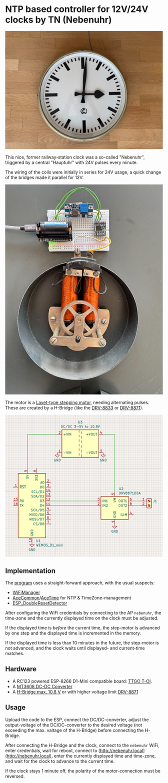 # NTP based controller for 12V/24V clocks by TN (Nebenuhr)


![wiring](docs/clock-front.jpg)

This nice, former railway-station clock was a so-called "Nebenuhr", triggered by a central "Hauptuhr" with 24V pulses every minute. 

The wiring of the coils were initially in series for 24V usage, a quick change of the bridges made it parallel for 12V:

![wiring](docs/electronics.jpg)

The motor is a [Lavet-type stepping motor](https://en.wikipedia.org/wiki/Lavet-type_stepping_motor), needing alternating pulses. These are created by a H-Bridge (like the [DRV-8833](https://duckduckgo.com/?q=DRV8833&t=osx&ia=web) or [DRV-8871](https://www.ti.com/product/DRV8871)).

![schematic](docs/schematic.png)

## Implementation 

The [program](src/main.cpp) uses a straight-forward approach, with the usual suspects:

* [WiFiManager](https://github.com/tzapu/WiFiManager.git)
* [AceCommon](https://github.com/bxparks/AceCommon)/[AceTime](https://github.com/bxparks/AceTime) for NTP & TimeZone-management
* [ESP_DoubleResetDetector](https://github.com/khoih-prog/ESP_DoubleResetDetector)

After configuring the WiFi credentials by connecting to the AP `nebenuhr`, the time-zone and the currently displayed time on the clock must be adjusted.

If the displayed time is _before_ the current time, the step-motor is advanced by one step and the displayed time is incremented in the memory.

If the displayed time is less than 10 minutes in the future, the step-motor is not advanced, and the clock waits until displayed- and current-time matches.

## Hardware

* A RC123 powered ESP-8266 D1-Mini compatible board: [TTGO T-OI](https://de.aliexpress.com/item/4000429110448.html).
* A [MT3608 DC-DC Converter](https://de.aliexpress.com/item/1005005852649600.html)
* A [H-Bridge max. 10.8 V](https://de.aliexpress.com/item/1005009044264044.html) or with higher voltage limit [DRV-8871](https://de.aliexpress.com/item/1005009020365115.html)


## Usage

Upload the code to the ESP, connect the DC/DC-converter, adjust the output-voltage of the DC/DC-converter to the desired voltage (not exceeding the max. valtage of the H-Bridge) before connecting the H-Bridge. 

After connecting the H-Bridge and the clock, connect to the `nebenuhr` WiFi, enter credentials, wait for reboot, connect to [http://nebenuhr.local](http://nebenuhr.local), enter the currently displayed time and time-zone, and wait for the clock to advance to the current time.

If the clock stays 1 minute off, the polarity of the motor-connection must be reversed.

